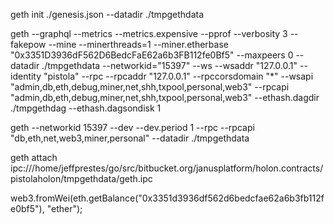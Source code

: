 geth init ./genesis.json --datadir ./tmpgethdata

geth --graphql --metrics --metrics.expensive --pprof --verbosity 3 --fakepow --mine --minerthreads=1 --miner.etherbase "0x3351D3936dF562D6BedcFaE62a6b3FB112fe0Bf5" --maxpeers 0 --datadir ./tmpgethdata --networkid="15397" --ws --wsaddr "127.0.0.1" --identity "pistola" --rpc --rpcaddr "127.0.0.1" --rpccorsdomain "*" --wsapi "admin,db,eth,debug,miner,net,shh,txpool,personal,web3" --rpcapi "admin,db,eth,debug,miner,net,shh,txpool,personal,web3" --ethash.dagdir ./tmpgethdag --ethash.dagsondisk 1

geth --networkid 15397 --dev --dev.period 1 --rpc --rpcapi "db,eth,net,web3,miner,personal" --datadir ./tmpgethdata 

geth attach ipc:///home/jeffprestes/go/src/bitbucket.org/janusplatform/holon.contracts/pistolaholon/tmpgethdata/geth.ipc

web3.fromWei(eth.getBalance("0x3351d3936df562d6bedcfae62a6b3fb112fe0bf5"), "ether");
